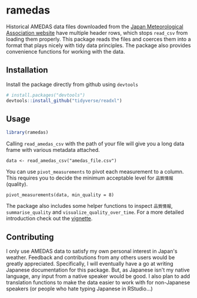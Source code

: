 # ramedas

Historical AMEDAS data files downloaded from the [Japan Meteorological Association website](https://www.data.jma.go.jp/gmd/risk/obsdl/) have multiple header rows, which stops `read_csv` from loading them properly.
This package reads the files and coerces them into a format that plays nicely with tidy data principles. The package also provides convenience functions for working with the data.

## Installation

Install the package directly from github using `devtools`
```r
# install.packages("devtools")
devtools::install_github("tidyverse/readxl")
```

## Usage

```r
library(ramedas)
```

Calling `read_amedas_csv` with the path of your file will give you a long data frame with various metadata attached.

```{r}
data <- read_amedas_csv("amedas_file.csv")
```

You can use `pivot_measurements` to pivot each measurement to a column. This requires you to decide the minimum acceptable level for `品質情報` (quality).

```{r}
pivot_measurements(data, min_quality = 8)
```
The package also includes some helper functions to inspect `品質情報`, `summarise_quality` and `visualize_quality_over_time`. For a more detailed introduction check out the [vignette](vignettes/reading-a-file.Rmd).

## Contributing

I only use AMEDAS data to satisfy my own personal interest in Japan's weather. Feedback and contributions from any others users would be greatly appreciated.
Specifically, I will eventually have a go at writing Japanese documentation for this package. But, as Japanese isn't my native language, any input from a native speaker would be good. I also plan to add translation functions to make the data easier to work with for non-Japanese speakers (or people who hate typing Japanese in RStudio...)
